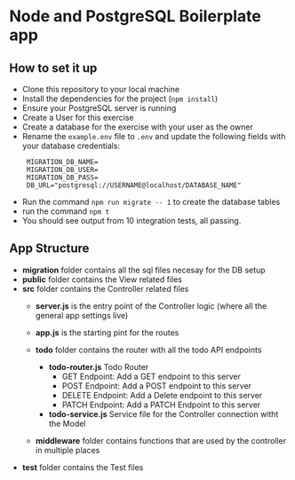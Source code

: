 # Node and PostgreSQL Boilerplate app
## How to set it up
* Clone this repository to your local machine
* Install the dependencies for the project (`npm install`)
* Ensure your PostgreSQL server is running
* Create a User for this exercise
* Create a database for the exercise with your user as the owner
* Rename the `example.env` file to `.env` and update the following fields with your database credentials:
  ```
   MIGRATION_DB_NAME=
   MIGRATION_DB_USER=
   MIGRATION_DB_PASS=
   DB_URL="postgresql://USERNAME@localhost/DATABASE_NAME"
  ```
* Run the command `npm run migrate -- 1` to create the database tables
* run the command `npm t`
* You should see output from 10 integration tests, all passing.

## App Structure

* __migration__ folder contains all the sql files necesay for the DB setup
* __public__ folder contains the View related files
* __src__ folder contains the Controller related files
    * __server.js__ is the entry point of the Controller logic (where all the general app settings live)
    * __app.js__ is the starting pint for the routes

    * __todo__ folder contains the router with all the todo API endpoints
        * __todo-router.js__ Todo Router
            * GET Endpoint: Add a GET endpoint to this server
            * POST Endpoint: Add a POST endpoint to this server
            * DELETE Endpoint: Add a Delete endpoint to this server
            * PATCH Endpoint: Add a PATCH Endpoint to this server
        * __todo-service.js__ Service file for the Controller connection witht the Model
    * __middleware__ folder contains functions that are used by the controller in multiple places
* __test__ folder contains the Test files
